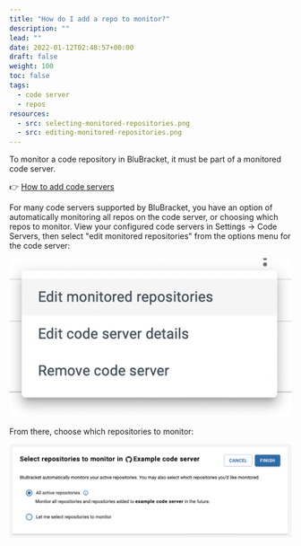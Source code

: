```yaml
---
title: "How do I add a repo to monitor?"
description: ""
lead: ""
date: 2022-01-12T02:48:57+00:00
draft: false
weight: 100
toc: false
tags:
  - code server
  - repos
resources:
  - src: selecting-monitored-repositories.png 
  - src: editing-monitored-repositories.png
---
```


To monitor a code repository in BluBracket, it must be part of a monitored code server.

👉 [How to add code servers](https://docs.blubracket.com/how-to/code-servers/add-code-servers/)

For many code servers supported by BluBracket, you have an option of automatically monitoring all repos on the code server, or choosing which repos to monitor. View your configured code servers in Settings → Code Servers, then select "edit monitored repositories" from the options menu for the code server:

![editing-monitored-repositories.png](editing-monitored-repositories.png)

From there, choose which repositories to monitor:

![selecting-monitored-repositories.png](selecting-monitored-repositories.png)
